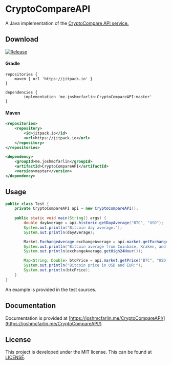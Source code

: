 # CryptoCompareAPI
A Java implementation of the [CryptoCompare API service.](https://min-api.cryptocompare.com/)

## Download

[![Release](https://jitpack.io/v/me.joshmcfarlin/CryptoCompareAPI.svg)](https://jitpack.io/#me.joshmcfarlin/CryptoCompareAPI)

#### Gradle
```
repositories {
    maven { url 'https://jitpack.io' }
}

dependencies {
        implementation 'me.joshmcfarlin:CryptoCompareAPI:master'
}
```

#### Maven
```xml
<repositories>
    <repository>
        <id>jitpack.io</id>
        <url>https://jitpack.io</url>
    </repository>
</repositories>
```
```xml
<dependency>
    <groupId>me.joshmcfarlin</groupId>
    <artifactId>CryptoCompareAPI</artifactId>
    <version>master</version>
</dependency>
```

## Usage
```java
public class Test {
    private CryptoCompareAPI api = new CryptoCompareAPI();
    
    public static void main(String[] args) {
        double dayAverage = api.historic.getDayAverage("BTC", "USD");
        System.out.println("Bitcoin day average:");
        System.out.println(dayAverage);

        Market.ExchangeAverage exchangeAverage = api.market.getExchangeAverage("BTC", "USD", "Coinbase,Kraken,Bitstamp");
        System.out.println("Bitcoin average from Coinbase, Kraken, and Bitstamp:");
        System.out.println(exchangeAverage.getHigh24Hour());

        Map<String, Double> btcPrice = api.market.getPrice("BTC", "USD,EUR");
        System.out.println("Bitcoin price in USD and EUR:");
        System.out.println(btcPrice);
    }
}
```

An example is provided in the test sources.

## Documentation

Documentation is provided at [https://joshmcfarlin.me/CryptoCompareAPI/](https://joshmcfarlin.me/CryptoCompareAPI/)

## License
This project is developed under the MIT license. This can be found at [LICENSE](LICENSE).
